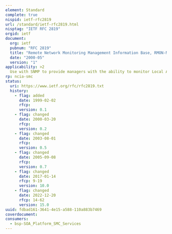 ```yaml
---
element: Standard
complete: true
nispid: ietf-rfc2819
url: /standard/ietf-rfc2819.html
nisptag: "IETF RFC 2819"
orgid: ietf
document:
  org: ietf
  pubnum: "RFC 2819"
  title: "Remote Network Monitoring Management Information Base, RMON-MIB version 1"
  date: "2000-05"
  version: "1"
applicability: >2
  Use with SNMP to provide managers with the ability to monitor Local Area Networks. May be superseded by RMON2 that provides more features including RMON analysis up to the application layer.
rp: ncia-smc
status:
  uri: https://www.ietf.org/rfc/rfc2819.txt
  history: 
    - flag: added
      date: 1999-02-02
      rfcp: 
      version: 0.1
    - flag: changed
      date: 2000-03-20
      rfcp: 
      version: 0.2
    - flag: changed
      date: 2003-08-01
      rfcp: 
      version: 0.5
    - flag: changed
      date: 2005-09-08
      rfcp: 
      version: 0.7
    - flag: changed
      date: 2017-01-14
      rfcp: 9-19
      version: 10.0
    - flag: changed
      date: 2022-12-20
      rfcp: 14-62
      version: 15.0
uuid: fdbad161-3641-4e15-a588-110a883b7469
coverdocument:
consumers:
  - bsp-SOA_Platform_SMC_Services
---
```

